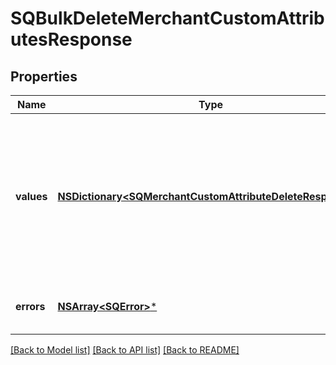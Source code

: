 # SQBulkDeleteMerchantCustomAttributesResponse

## Properties
Name | Type | Description | Notes
------------ | ------------- | ------------- | -------------
**values** | [**NSDictionary&lt;SQMerchantCustomAttributeDeleteResponse&gt;***](SQMerchantCustomAttributeDeleteResponse.md) | A map of responses that correspond to individual delete requests. Each response has the same key as the corresponding request. | 
**errors** | [**NSArray&lt;SQError&gt;***](SQError.md) | Any errors that occurred during the request. | [optional] 

[[Back to Model list]](../README.md#documentation-for-models) [[Back to API list]](../README.md#documentation-for-api-endpoints) [[Back to README]](../README.md)



